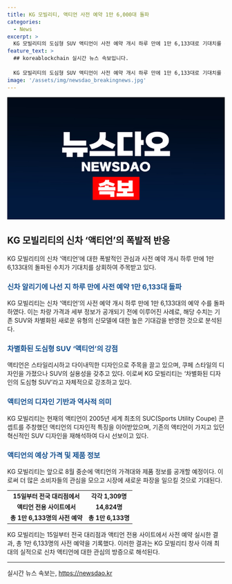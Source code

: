 ```yaml
---
title: KG 모빌리티, 액티언 사전 예약 1만 6,000대 돌파
categories:
  - News
excerpt: >
  KG 모빌리티의 도심형 SUV 액티언이 사전 예약 개시 하루 만에 1만 6,133대로 기대치를 뛰어넘는 폭발적인 반응을 얻었다. 차량의 세부 정보와 가격이 공개되기 전에도 이름과 사진만으로도 사람들의 이목을 끄는 액티언은 쿠페 스타일의 혁신적 디자인과 SUV의 실용성을 결합하며 도심형 SUV에 대한 높은 기대를 이끌어냈다. 이는 2005년의 액티언과 유사한 디자인 혁신으로 이해될 수 있으며, 이로 인해 사전 예약에서의 폭발적 관심을 설명할 수 있을 것으로 보인다. KGM은 8월 중순에 가격과 제품 정보를 발표할 예정이다.
feature_text: >
  ## koreablockchain 실시간 뉴스 속보입니다.

  KG 모빌리티의 도심형 SUV 액티언이 사전 예약 개시 하루 만에 1만 6,133대로 기대치를 뛰어넘는 폭발적인 반응을 얻었다. 차량의 세부 정보와 가격이 공개되기 전에도 이름과 사진만으로도 사람들의 이목을 끄는 액티언은 쿠페 스타일의 혁신적 디자인과 SUV의 실용성을 결합하며 도심형 SUV에 대한 높은 기대를 이끌어냈다. 이는 2005년의 액티언과 유사한 디자인 혁신으로 이해될 수 있으며, 이로 인해 사전 예약에서의 폭발적 관심을 설명할 수 있을 것으로 보인다. KGM은 8월 중순에 가격과 제품 정보를 발표할 예정이다.
image: '/assets/img/newsdao_breakingnews.jpg'
---
```


<p><img src="/assets/img/newsdao_breakingnews.jpg" alt="koreablockchain 속보" /></p>

<h2 data-ke-size="size26">KG 모빌리티의 신차 ‘액티언’의 폭발적 반응</h2>

<p data-ke-size="size16">KG 모빌리티의 신차 ‘액티언’에 대한 폭발적인 관심과 사전 예약 개시 하루 만에 1만 6,133대의 돌파된 수치가 기대치를 상회하여 주목받고 있다.</p>

<h3><b><span style="color: #1a5490;">신차 알리기에 나선 지 하루 만에 사전 예약 1만 6,133대 돌파</span></b></h3>

<p data-ke-size="size16">KG 모빌리티는 신차 ‘액티언’의 사전 예약 개시 하루 만에 1만 6,133대의 예약 수를 돌파하였다. 이는 차량 가격과 세부 정보가 공개되기 전에 이루어진 사례로, 해당 수치는 기존 SUV와 차별화된 새로운 유형의 신모델에 대한 높은 기대감을 반영한 것으로 분석된다.</p>

<h3><b><span style="color: #1a5490;">차별화된 도심형 SUV ‘액티언’의 강점</span></b></h3>

<p data-ke-size="size16">액티언은 스타일리시하고 다이내믹한 디자인으로 주목을 끌고 있으며, 쿠페 스타일의 디자인을 가졌으나 SUV의 실용성을 갖추고 있다. 이로써 KG 모빌리티는 ‘차별화된 디자인의 도심형 SUV’라고 자체적으로 강조하고 있다.</p>

<h3><b><span style="color: #1a5490;">액티언의 디자인 기반과 역사적 의미</span></b></h3>

<p data-ke-size="size16">KG 모빌리티는 현재의 액티언이 2005년 세계 최초의 SUC(Sports Utility Coupe) 콘셉트를 주창했던 액티언의 디자인적 특징을 이어받았으며, 기존의 액티언이 가지고 있던 혁신적인 SUV 디자인을 재해석하여 다시 선보이고 있다.</p>

<h3><b><span style="color: #1a5490;">액티언의 예상 가격 및 제품 정보</span></b></h3>

<p data-ke-size="size16">KG 모빌리티는 앞으로 8월 중순에 액티언의 가격대와 제품 정보를 공개할 예정이다. 이로써 더 많은 소비자들의 관심을 모으고 시장에 새로운 파장을 일으킬 것으로 기대된다.</p>

<table>
  <tr>
    <td style="text-align: center; height: 17px;"><b>15일부터 전국 대리점에서</b></td>
    <td style="text-align: center; height: 17px;"><b>각각 1,309명</b></td>
  </tr>
  <tr>
    <td style="text-align: center; height: 17px;"><b>액티언 전용 사이트에서</b></td>
    <td style="text-align: center; height: 17px;"><b>14,824명</b></td>
  </tr>
  <tr>
    <td style="text-align: center; height: 17px;"><b>총 1만 6,133명의 사전 예약</b></td>
    <td style="text-align: center; height: 17px;"><b>총 1만 6,133명</b></td>
  </tr>
</table>

<p data-ke-size="size16">KG 모빌리티는 15일부터 전국 대리점과 액티언 전용 사이트에서 사전 예약 실시한 결과, 총 1만 6,133명의 사전 예약을 기록했다. 이러한 결과는 KG 모빌리티 창사 이래 최대의 실적으로 신차 액티언에 대한 관심의 방증으로 해석된다.</p>

<hr>
실시간 뉴스 속보는, <a href="https://newsdao.kr" rel="dofollow">https://newsdao.kr</a>



